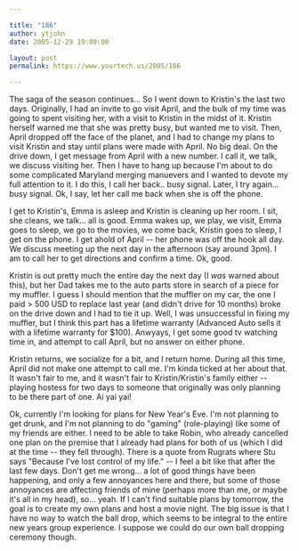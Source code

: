 ```yaml
---

title: "186"
author: ytjohn
date: 2005-12-29 19:00:00

layout: post
permalink: https://www.yourtech.us/2005/186

---
```

The saga of the season continues... So I went down to Kristin's the
last two days.  Originally, I had an invite to go visit April, and the
bulk of my time was going to spent visiting her, with a visit to Kristin
in the midst of it.  Kristin herself warned me that she was pretty busy,
but wanted me to visit.   Then, April dropped off the face of the
planet, and I had to change my plans to visit Kristin and stay until
plans were made with April.  No big deal.  On the drive down, I get
message from April with a new number.  I call it, we talk, we discuss
visiting her.  Then I have to hang up because I'm about to do some
complicated Maryland merging manuevers and I wanted to devote my full
attention to it.  I do this, I call her back.. busy signal.  Later, I
try again... busy signal.  Ok, I say, let her call me back when she is
off the phone.

I get to Kristin's, Emma is asleep and Kristin is cleaning up her
room.  I sit, she cleans, we talk... all is good.  Emma wakes up, we
play, we visit, Emma goes to sleep, we go to the movies, we come back,
Kristin goes to sleep, I get on the phone.  I get ahold of April -- her
phone was off the hook all day.  We discuss meeting up the next day in
the afternoon (say around 3pm).  I am to call her to get directions and
confirm a time.  Ok, good.

Kristin is out pretty much the entire day the next day (I <em>was</em>
warned about this), but her Dad takes me to the auto parts store in
search of a piece for my muffler.  I guess I should mention that the
muffler on my car, the one I paid &gt; 500 USD to replace last year (and
didn't drive for 10 months) broke on the drive down and I had to tie it
up.  Well, I was unsuccessful in fixing my muffler, but I think this
part has a lifetime warranty (Advanced Auto sells it with a lifetime
warranty for $100).  Anwyays, I get some good tv watching time in, and
attempt to call April, but no answer on either phone.

Kristin returns, we socialize for a bit, and I return home.  During
all this time, April did not make one attempt to call me.  I'm kinda
ticked at her about that.  It wasn't fair to me, and it wasn't fair to
Kristin/Kristin's family either -- playing hostess for two days to
someone that originally was only planning to be there part of one.  Ai
yai yai!

Ok, currently I'm looking for plans for New Year's Eve.  I'm not
planning to get drunk, and I'm not planning to do "gaming"
(role-playing) like some of my friends are either.  I need to be able to
take Robin, who already cancelled one plan on the premise that I already
had plans for both of us (which I did at the time -- they fell through).
There is a quote from Rugrats where Stu says "Because I've lost control
of my life." -- I feel a bit like that after the last few days.  Don't
get me wrong... a lot of good things have been happening, and only a few
annoyances here and there, but some of those annoyances are affecting
friends of mine (perhaps more than me, or maybe it's all in my head),
so... yeah.  If I can't find suitable plans by tomorrow, the goal is to
create my own plans and host a movie night.  The big issue is that I
have no way to watch the ball drop, which seems to be integral to the
entire new years group experience.  I suppose we could do our own ball
dropping ceremony though.
